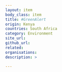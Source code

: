 ```yaml
---
layout: item
body_class: item
title: #GreenAlert
origin: Kenya
countries: South Africa
category: Environment
site_url: 
github_url: 
related: 
organisations: 
description: >
  
---
```

